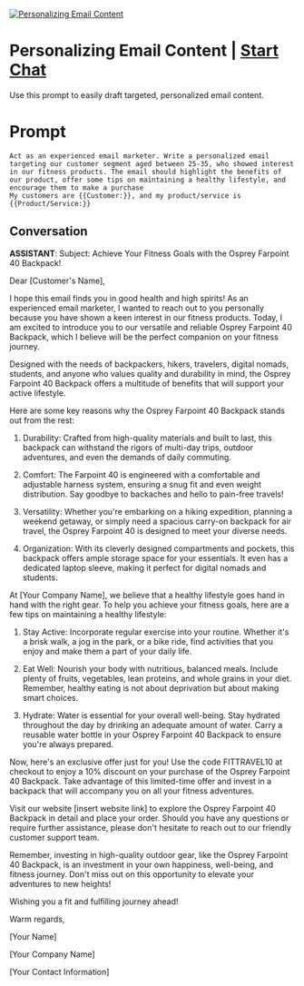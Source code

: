 
[![Personalizing Email Content](https://flow-prompt-covers.s3.us-west-1.amazonaws.com/icon/abstract/abs_2.png)](https://gptcall.net/chat.html?data=%7B%22contact%22%3A%7B%22id%22%3A%22zYR0AyYXiKxKJ6VlImw0_%22%2C%22flow%22%3Atrue%7D%7D)
# Personalizing Email Content | [Start Chat](https://gptcall.net/chat.html?data=%7B%22contact%22%3A%7B%22id%22%3A%22zYR0AyYXiKxKJ6VlImw0_%22%2C%22flow%22%3Atrue%7D%7D)
Use this prompt to easily draft targeted, personalized email content.

# Prompt

```
Act as an experienced email marketer. Write a personalized email targeting our customer segment aged between 25-35, who showed interest in our fitness products. The email should highlight the benefits of our product, offer some tips on maintaining a healthy lifestyle, and encourage them to make a purchase
My customers are {{Customer:}}, and my product/service is {{Product/Service:}}
```

## Conversation

**ASSISTANT**: Subject: Achieve Your Fitness Goals with the Osprey Farpoint 40 Backpack!



Dear [Customer's Name],



I hope this email finds you in good health and high spirits! As an experienced email marketer, I wanted to reach out to you personally because you have shown a keen interest in our fitness products. Today, I am excited to introduce you to our versatile and reliable Osprey Farpoint 40 Backpack, which I believe will be the perfect companion on your fitness journey.



Designed with the needs of backpackers, hikers, travelers, digital nomads, students, and anyone who values quality and durability in mind, the Osprey Farpoint 40 Backpack offers a multitude of benefits that will support your active lifestyle.



Here are some key reasons why the Osprey Farpoint 40 Backpack stands out from the rest:



1. Durability: Crafted from high-quality materials and built to last, this backpack can withstand the rigors of multi-day trips, outdoor adventures, and even the demands of daily commuting.



2. Comfort: The Farpoint 40 is engineered with a comfortable and adjustable harness system, ensuring a snug fit and even weight distribution. Say goodbye to backaches and hello to pain-free travels!



3. Versatility: Whether you're embarking on a hiking expedition, planning a weekend getaway, or simply need a spacious carry-on backpack for air travel, the Osprey Farpoint 40 is designed to meet your diverse needs.



4. Organization: With its cleverly designed compartments and pockets, this backpack offers ample storage space for your essentials. It even has a dedicated laptop sleeve, making it perfect for digital nomads and students.



At [Your Company Name], we believe that a healthy lifestyle goes hand in hand with the right gear. To help you achieve your fitness goals, here are a few tips on maintaining a healthy lifestyle:



1. Stay Active: Incorporate regular exercise into your routine. Whether it's a brisk walk, a jog in the park, or a bike ride, find activities that you enjoy and make them a part of your daily life.



2. Eat Well: Nourish your body with nutritious, balanced meals. Include plenty of fruits, vegetables, lean proteins, and whole grains in your diet. Remember, healthy eating is not about deprivation but about making smart choices.



3. Hydrate: Water is essential for your overall well-being. Stay hydrated throughout the day by drinking an adequate amount of water. Carry a reusable water bottle in your Osprey Farpoint 40 Backpack to ensure you're always prepared.



Now, here's an exclusive offer just for you! Use the code FITTRAVEL10 at checkout to enjoy a 10% discount on your purchase of the Osprey Farpoint 40 Backpack. Take advantage of this limited-time offer and invest in a backpack that will accompany you on all your fitness adventures.



Visit our website [insert website link] to explore the Osprey Farpoint 40 Backpack in detail and place your order. Should you have any questions or require further assistance, please don't hesitate to reach out to our friendly customer support team.



Remember, investing in high-quality outdoor gear, like the Osprey Farpoint 40 Backpack, is an investment in your own happiness, well-being, and fitness journey. Don't miss out on this opportunity to elevate your adventures to new heights!



Wishing you a fit and fulfilling journey ahead!



Warm regards,



[Your Name]

[Your Company Name]

[Your Contact Information]



